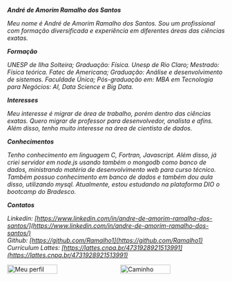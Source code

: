 **_André de Amorim Ramalho dos Santos_**

*Meu nome é André de Amorim Ramalho dos Santos. Sou um profissional com formação diversificada e experiência em diferentes áreas das ciências exatas.*

**_Formação_**

*UNESP de Ilha Solteira; Graduação: Física. Unesp de Rio Claro; Mestrado: Física teórica. Fatec de Americana; Graduação: Análise e desenvolvimento de sistemas. Faculdade Única; Pós-graduação em: MBA em Tecnologia para Negócios: AI, Data Science e Big Data.*

**_Interesses_**

*Meu interesse é migrar de área de trabalho, porém dentro das ciências exatas. Quero migrar de professor para desenvolvedor, analista e afins. Além disso, tenho muito interesse na área de cientista de dados.*

**_Conhecimentos_**

*Tenho conhecimento em linguagem C, Fortran, Javascript. Além disso, já criei servidor em node.js usando também o mongodb como banco de dados, ministrando matéria de desenvolvimento web para curso técnico. Também possuo conhecimento em banco de dados e também dou aula disso, utilizando mysql. Atualmente, estou estudando na plataforma DIO o bootcamp do Bradesco.*

**_Contatos_**

*Linkedin: [https://www.linkedin.com/in/andre-de-amorim-ramalho-dos-santos/](https://www.linkedin.com/in/andre-de-amorim-ramalho-dos-santos/)*  
*Github: [https://github.com/Ramalho1](https://github.com/Ramalho1)*  
*Currículum Lattes: [https://lattes.cnpq.br/4731928921513991](https://lattes.cnpq.br/4731928921513991)*

<div style="display: flex; justify-content: space-between; width: 100%;">
    <img src="https://media.licdn.com/dms/image/v2/D4D03AQH3G94Vsx-PiA/profile-displayphoto-shrink_400_400/B4DZVX2LuuG4Ag-/0/1740935576969?e=1746662400&v=beta&t=Nn8LKPwJ5CdWi2JWpO2q-7mCngODnj15WvOKdNqGEcc" alt="Meu perfil" style="width: 48%; height: auto;"/>
    <img src="https://img.freepik.com/vetores-premium/empresario-olhando-para-a-montanha-visao-e-cumprimento-de-metas_101179-1325.jpg" alt="Caminho" style="width: 48%; height: auto;"/>
</div>



